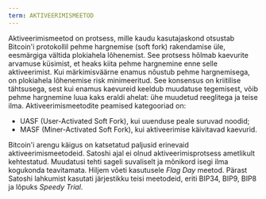 ```yaml
---
term: AKTIVEERIMISMEETOD
---
```


Aktiveerimismeetod on protsess, mille kaudu kasutajaskond otsustab Bitcoin'i protokollil pehme hargnemise (soft fork) rakendamise üle, eesmärgiga vältida plokiahela lõhenemist. See protsess hõlmab kaevurite arvamuse küsimist, et heaks kiita pehme hargnemine enne selle aktiveerimist. Kui märkimisväärne enamus nõustub pehme hargnemisega, on plokiahela lõhenemise risk minimeeritud. See konsensus on kriitilise tähtsusega, sest kui enamus kaevureid keeldub muudatuse tegemisest, võib pehme hargnemine luua kaks eraldi ahelat: ühe muudetud reeglitega ja teise ilma. Aktiveerimismeetodite peamised kategooriad on:
* UASF (User-Activated Soft Fork), kui uuenduse peale suruvad noodid;
* MASF (Miner-Activated Soft Fork), kui aktiveerimise käivitavad kaevurid.

Bitcoin'i arengu käigus on katsetatud paljusid erinevaid aktiveerimismeetodeid. Satoshi ajal ei olnud aktiveerimisprotsess ametlikult kehtestatud. Muudatusi tehti sageli suvaliselt ja mõnikord isegi ilma kogukonda teavitamata. Hiljem võeti kasutusele *Flag Day* meetod. Pärast Satoshi lahkumist kasutati järjestikku teisi meetodeid, eriti BIP34, BIP9, BIP8 ja lõpuks *Speedy Trial*.